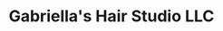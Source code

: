 ---
title: "Gabriella's Hair Studio LLC"
url: /newington/gabriellas-hair-studio-llc/
shop: Kosmetik
---